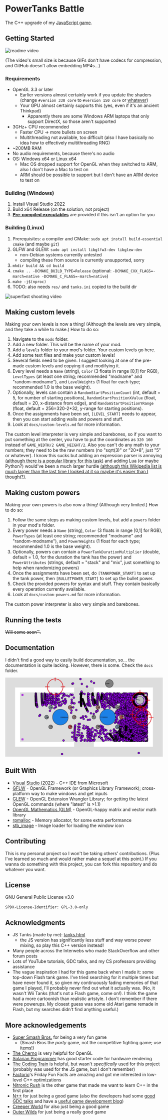 # PowerTanks Battle

The C++ upgrade of my [JavaScript game](https://uncreativeusername.neocities.org/tanks.html).

## Getting Started

![readme video](readme-video.gif)

(The video's small size is because GIFs don't have codecs for compression, and GitHub doesn't allow embedding MP4s...)

### Requirements

* OpenGL 3.3 or later
    * Earlier versions almost certainly work if you update the shaders (change `#version 330 core` to `#version 150 core` or [whatever](https://en.wikipedia.org/wiki/OpenGL_Shading_Language#Versions))
    * Your GPU almost certainly supports this (yes, even if it's an ancient Thinkpad)
        * Apparently there are some Windows ARM laptops that only support DirectX, so those aren't supported
* 3GHz+ CPU recommended
    * Faster CPU -> more bullets on screen
    * Multithreading not available, too difficult (also I have basically no idea how to effectively multithreading RNG)
* ~200MB RAM
* No audio requirements, because there's no audio
* OS: Windows x64 or Linux x64
    * Mac OS dropped support for OpenGL when they switched to ARM, also I don't have a Mac to test on
    * ARM should be possible to support but I don't have an ARM device to test on

### Building (Windows)

1. Install Visual Studio 2022
1. Build x64 Release (on the solution, not project)
1. **[Pre-compiled executables](https://github.com/tanksdude/tanks-game/releases)** are provided if this isn't an option for you

### Building (Linux)

1. Prerequisites: a compiler and CMake: `sudo apt install build-essential cmake` (and maybe `git`)
1. GLFW and GLEW: `sudo apt install libglfw3-dev libglew-dev`
    * non-Debian systems currently untested
    * compiling these from source is currently unsupported, sorry
1. `mkdir build && cd build`
1. `cmake .. -DCMAKE_BUILD_TYPE=Release` (optional: `-DCMAKE_CXX_FLAGS=-march=native -DCMAKE_C_FLAGS=-march=native`)
1. `make -j$(nproc)`
1. TODO: also needs `res/` and `tanks.ini` copied to the build dir

![superfast shooting video](readme-video-other.gif)

## Making custom levels

Making your own levels is now a thing! (Although the levels are very simple, and they take a while to make.) How to do so:

1. Navigate to the `mods` folder.
1. Add a new folder. This will be the name of your mod.
1. Add a `levels` folder to your mod's folder. Your custom levels go here.
1. Add some text files and make your custom levels!
1. Several fields need to be given. I suggest looking at one of the pre-made custom levels and copying it and modifying it.
1. Every level needs a `Name` (string), `Color` (3 floats in range [0,1] for RGB), `LevelTypes` (at least one string; recommended "modname" and "random-modname"), and `LevelWeights` (1 float for each type; recommended 1.0 is the base weight).
1. Optionally, levels can contain a `RandomStartPositionCount` (int, default = 5, for number of starting positions), `RandomStartPositionXValue` (float, default = 20, x-distance from edge), and `RandomStartPositionYRange` (float, default = 256=320-2*32, y-range for starting positions).
1. Once the assignments have been set, `[LEVEL_START]` needs to appear, then you can start adding walls and powers and stuff.
1. Look at `docs/custom-levels.md` for more information.

The custom level interpreter is very simple and barebones, so if you want to put something at the center, you have to put the coordinates as `320 160` instead of `GAME_WIDTH/2 GAME_HEIGHT/2`. Also you can't do any math to your numbers; they need to be the raw numbers (no "sqrt(3)" or "20*8", just "5" or whatever). I know this sucks but adding an expression parser is annoying [(although there is a popular library for this task)](https://github.com/ArashPartow/exprtk) and adding Lua (or maybe Python?) would've been a much larger hurdle [(although this Wikipedia list is much larger than the last time I looked at it so maybe it's easier than I thought?)](https://en.wikipedia.org/wiki/List_of_applications_using_Lua).

## Making custom powers

Making your own powers is also now a thing! (Although very limited.) How to do so:

1. Follow the same steps as making custom levels, but add a `powers` folder in your mod's folder.
1. Every power needs a `Name` (string), `Color` (3 floats in range [0,1] for RGB), `PowerTypes` (at least one string; recommended "modname" and "random-modname"), and `PowerWeights` (1 float for each type; recommended 1.0 is the base weight).
1. Optionally, powers can contain a `PowerTankDurationMultiplier` (double, default = 1.0, for the duration the tank has the power) and `PowerAttributes` (strings, default = "stack" and "mix", just something to help when randomizing powers)
1. Once the assignments have been set, do `[TANKPOWER_START]` to set up the tank power, then `[BULLETPOWER_START]` to set up the bullet power.
1. Check the provided powers for syntax and stuff. They contain basically every operation currently available.
1. Look at `docs/custom-powers.md` for more information.

The custom power interpreter is also very simple and barebones.

## Running the tests

~~Will come soon™.~~

## Documentation

I didn't find a good way to easily build documentation, so... the documentation is quite lacking. However, there is some. Check the `docs` folder.

![readme image](readme-image.png)

## Built With

* [Visual Studio (2022)](https://visualstudio.microsoft.com/) - C++ IDE from Microsoft
* [GFLW](https://www.glfw.org/) - OpenGL Framework (or Graphics Library Framework); cross-platform way to make windows and get inputs
* [GLEW](https://glew.sourceforge.net/) - OpenGL Extension Wrangler Library; for getting the latest OpenGL commands (where "latest" is >1.1)
* [OpenGL Mathematics (GLM)](https://github.com/g-truc/glm) - OpenGL-happy matrix and vector math library
* [rpmalloc](https://github.com/mjansson/rpmalloc) - Memory allocator, for some extra performance
* [stb_image](https://github.com/nothings/stb) - Image loader for loading the window icon

## Contributing

This is my personal project so I won't be taking others' contributions. (Plus I've learned so much and would rather make a sequel at this point.) If you wanna do something with this project, you can fork this repository and do whatever you want.

## License

GNU General Public License v3.0

`SPDX-License-Identifier: GPL-3.0-only`

## Acknowledgments

* JS Tanks (made by me): [tanks.html](https://uncreativeusername.neocities.org/tanks.html)
    * the JS version has significantly less stuff and way worse power mixing, so play this C++ version instead!
* Many people across the Interwebs who made StackOverflow and other forum posts
* Lots of YouTube tutorials, GDC talks, and my CS professors providing assistance
* The vague inspiration I had for this game back when I made it: some top-down Flash tank game. I've tried searching for it multiple times but have never found it, so given my continuously fading memories of that game I played, I'll probably never find out what it actually was. (No, it wasn't Wii Tanks (that's not a Flash game, come on!). I think the game had a more cartoonish than realistic artstyle. I don't remember if there were powerups. My closest guess was some old Atari game remade in Flash, but my searches didn't find anything useful.)

## More acknowledgements

* [Super Smash Bros.](https://www.smashbros.com/en_US/index.html) for being a very fun game
    * (Smash Bros the *party* game, not the competitive fighting game; use items!)
* [The Cherno](https://www.youtube.com/@TheCherno/videos) is very helpful for OpenGL
* [Solarian Programmer](https://solarianprogrammer.com/) has good starter code for hardware rendering
* [The Coding Train](https://www.youtube.com/@TheCodingTrain/videos) is helpful, but wasn't *specifically* used for this project (probably was used for the JS game, but I don't remember)
* [Factorio](https://www.factorio.com/)'s Friday Fun Facts are amazing and got me interested in low-level C++ optimizations
* [Nitronic Rush](https://nitronic-rush.com/) is the other game that made me want to learn C++ in the first place
* [N++](https://www.nplusplus.org/) for just being a good game (also the developers had some [good GDC talks](https://www.youtube.com/watch?v=VZ4xevskMCI) and have a [useful game development blog](https://www.metanetsoftware.com/technique/tutorialAbak.html))
* [Creeper World](https://knucklecracker.com/creeperworld4/cw4.php) for also just being a good game
* [Outer Wilds](https://www.mobiusdigitalgames.com/outer-wilds.html) for just being a really good game
